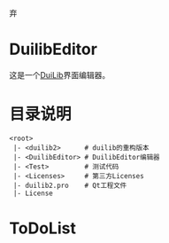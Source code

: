 弃

# DuilibEditor

这是一个[DuiLib](https://github.com/duilib/duilib)界面编辑器。

# 目录说明

```
<root>
 |- <duilib2>      # duilib的重构版本
 |- <DuilibEditor> # DuilibEditor编辑器
 |- <Test>         # 测试代码
 |- <Licenses>     # 第三方Licenses
 |- duilib2.pro    # Qt工程文件
 |- License         
```

# ToDoList
